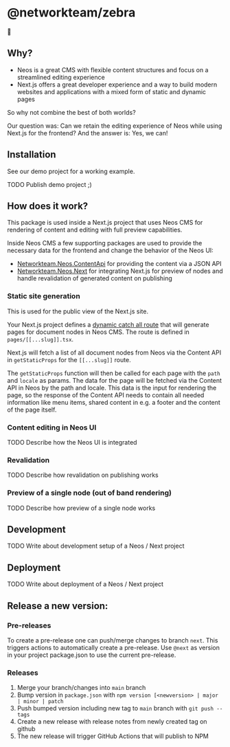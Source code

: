 # @networkteam/zebra

🦓

## Why?

* Neos is a great CMS with flexible content structures and focus on a streamlined editing experience
* Next.js offers a great developer experience and a way to build modern websites and applications with a mixed form of static and dynamic pages

So why not combine the best of both worlds?

Our question was: Can we retain the editing experience of Neos while using Next.js for the frontend? And the answer is: Yes, we can!

## Installation

See our demo project for a working example.

TODO Publish demo project ;)

## How does it work?

This package is used inside a Next.js project that uses Neos CMS for rendering of content and editing with full preview capabilities.

Inside Neos CMS a few supporting packages are used to provide the necessary data for the frontend and change the behavior of the Neos UI:

* [Networkteam.Neos.ContentApi](https://github.com/networkteam/Networkteam.Neos.ContentApi) for providing the content via a JSON API
* [Networkteam.Neos.Next](https://github.com/networkteam/Networkteam.Neos.Next) for integrating Next.js for preview of nodes and handle revalidation of generated content on publishing

### Static site generation

This is used for the public view of the Next.js site.

Your Next.js project defines a [dynamic catch all route](https://nextjs.org/docs/routing/dynamic-routes#catch-all-routes) that will generate pages for document nodes in Neos CMS. The route is defined in `pages/[[...slug]].tsx`.

Next.js will fetch a list of all document nodes from Neos via the Content API in `getStaticProps` for the `[[...slug]]` route.

The `getStaticProps` function will then be called for each page with the `path` and `locale` as params.
The data for the page will be fetched via the Content API in Neos by the path and locale.
This data is the input for rendering the page, so the response of the Content API needs to contain all needed information like menu items, shared content in e.g. a footer and the content of the page itself.

### Content editing in Neos UI

TODO Describe how the Neos UI is integrated

### Revalidation

TODO Describe how revalidation on publishing works

### Preview of a single node (out of band rendering)

TODO Describe how preview of a single node works

## Development

TODO Write about development setup of a Neos / Next project

## Deployment

TODO Write about deployment of a Neos / Next project

## Release a new version:

### Pre-releases

To create a pre-release one can push/merge changes to branch `next`. This triggers actions to automatically create a pre-release.
Use `@next` as version in your project package.json to use the current pre-release.

### Releases

1. Merge your branch/changes into `main` branch
2. Bump version in `package.json` with `npm version [<newversion> | major | minor | patch`
3. Push bumped version including new tag to `main` branch with `git push --tags`
4. Create a new release with release notes from newly created tag on github
5. The new release will trigger GitHub Actions that will publish to NPM
